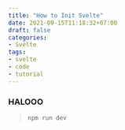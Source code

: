```yaml
---
title: "How to Init Svelte"
date: 2021-09-15T11:18:32+07:00
draft: false
categories: 
- Svelte
tags:
- svelte
- code
- tutorial
---
```


### HALOOO
>``npm run dev``
